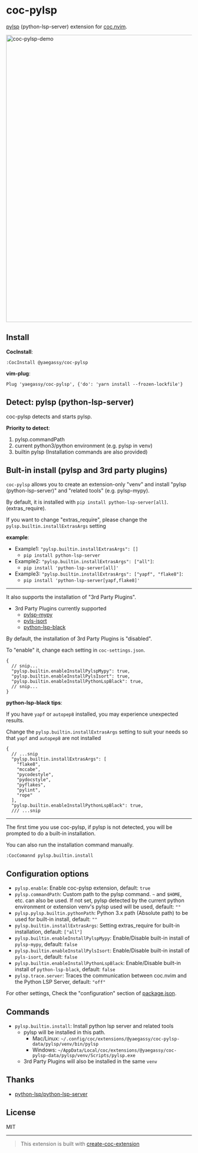 # coc-pylsp

[pylsp](https://github.com/python-lsp/python-lsp-server) (python-lsp-server) extension for [coc.nvim](https://github.com/neoclide/coc.nvim).

<img width="780" alt="coc-pylsp-demo" src="https://user-images.githubusercontent.com/188642/115177162-97e3d300-a109-11eb-94dd-a6a7989b4a06.gif">

## Install

**CocInstall**:

```vim
:CocInstall @yaegassy/coc-pylsp
```

**vim-plug**:

```vim
Plug 'yaegassy/coc-pylsp', {'do': 'yarn install --frozen-lockfile'}
```

## Detect: pylsp (python-lsp-server)

coc-pylsp detects and starts pylsp.

**Priority to detect**:

1. pylsp.commandPath
1. current python3/python environment (e.g. pylsp in venv)
1. builtin pylsp (Installation commands are also provided)

## Bult-in install (pylsp and 3rd party plugins)

`coc-pylsp` allows you to create an extension-only "venv" and install "pylsp (python-lsp-server)" and "related tools" (e.g. pylsp-mypy).

By default, it is installed with `pip install python-lsp-server[all]`. (extras_require).

<!-- markdownlint-disable-next-line -->
If you want to change "extras_require", please change the `pylsp.builtin.installExtrasArgs` setting

**example**:

- Example1: `"pylsp.builtin.installExtrasArgs": []`
  - `pip install python-lsp-server`
- Example2: `"pylsp.builtin.installExtrasArgs": ["all"]`:
  - `pip install 'python-lsp-server[all]'`
- Example3: `"pylsp.builtin.installExtrasArgs": ["yapf", "flake8"]`:
  - `pip install 'python-lsp-server[yapf,flake8]'`

---

It also supports the installation of "3rd Party Plugins".

- 3rd Party Plugins currently supported
  - [pylsp-mypy](https://github.com/Richardk2n/pylsp-mypy)
  - [pyls-isort](https://github.com/paradoxxxzero/pyls-isort)
  - [python-lsp-black](https://github.com/python-lsp/python-lsp-black)

By default, the installation of 3rd Party Plugins is "disabled".

To "enable" it, change each setting in `coc-settings.json`.

```jsonc
{
  // snip...
  "pylsp.builtin.enableInstallPylspMypy": true,
  "pylsp.builtin.enableInstallPylsIsort": true,
  "pylsp.builtin.enableInstallPythonLspBlack": true,
  // snip...
}
```

**python-lsp-black tips**:

If you have `yapf` or `autopep8` installed, you may experience unexpected results.

Change the `pylsp.builtin.installExtrasArgs` setting to suit your needs so that `yapf` and `autopep8` are not installed

```jsonc
{
  // ...snip
  "pylsp.builtin.installExtrasArgs": [
    "flake8",
    "mccabe",
    "pycodestyle",
    "pydocstyle",
    "pyflakes",
    "pylint",
    "rope"
  ],
  "pylsp.builtin.enableInstallPythonLspBlack": true,
  /// ...snip
```

---

<!-- markdownlint-disable-next-line -->
The first time you use coc-pylsp, if pylsp is not detected, you will be prompted to do a built-in installation.

You can also run the installation command manually.

```vim
:CocComannd pylsp.builtin.install
```

## Configuration options

- `pylsp.enable`: Enable coc-pylsp extension, default: `true`
- `pylsp.commandPath`: Custom path to the pylsp command. `~` and `$HOME`, etc. can also be used. If not set, pylsp detected by the current python environment or extension venv's pylsp used will be used, default: `""`
- `pylsp.pylsp.builtin.pythonPath`: Python 3.x path (Absolute path) to be used for built-in install, default: `""`
- `pylsp.builtin.installExtrasArgs`: Setting extras_require for built-in installation, default: `["all"]`
- `pylsp.builtin.enableInstallPylspMypy`: Enable/Disable built-in install of `pylsp-mypy`, default: `false`
- `pylsp.builtin.enableInstallPylsIsort`: Enable/Disable built-in install of `pyls-isort`, default: `false`
- `pylsp.builtin.enableInstallPythonLspBlack`: Enable/Disable built-in install of `python-lsp-black`, default: `false`
- `pylsp.trace.server`: Traces the communication between coc.nvim and the Python LSP Server, default: `"off"`

For other settings, Check the "configuration" section of [package.json](/package.json).

## Commands

- `pylsp.builtin.install`: Install python lsp server and related tools
  - pylsp will be installed in this path.
    - Mac/Linux: `~/.config/coc/extensions/@yaegassy/coc-pylsp-data/pylsp/venv/bin/pylsp`
    - Windows: `~/AppData/Local/coc/extensions/@yaegassy/coc-pylsp-data/pylsp/venv/Scripts/pylsp.exe`
  - 3rd Party Plugins will also be installed in the same `venv`

## Thanks

- [python-lsp/python-lsp-server](https://github.com/python-lsp/python-lsp-server)

## License

MIT

---

> This extension is built with [create-coc-extension](https://github.com/fannheyward/create-coc-extension)
